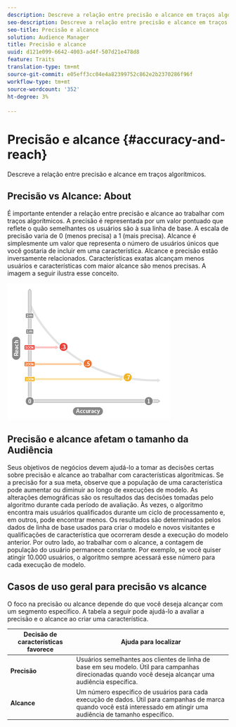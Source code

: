 ```yaml
---
description: Descreve a relação entre precisão e alcance em traços algorítmicos.
seo-description: Descreve a relação entre precisão e alcance em traços algorítmicos.
seo-title: Precisão e alcance
solution: Audience Manager
title: Precisão e alcance
uuid: d121e099-6642-4003-ad4f-507d21e478d8
feature: Traits
translation-type: tm+mt
source-git-commit: e05eff3cc04e4a82399752c862e2b2370286f96f
workflow-type: tm+mt
source-wordcount: '352'
ht-degree: 3%

---
```



# Precisão e alcance {#accuracy-and-reach}

Descreve a relação entre precisão e alcance em traços algorítmicos.

<!-- c_accuracy_reach.xml -->

## Precisão vs Alcance: About

É importante entender a relação entre precisão e alcance ao trabalhar com traços algorítmicos. A precisão é representada por um valor pontuado que reflete o quão semelhantes os usuários são à sua linha de base. A escala de precisão varia de 0 (menos precisa) a 1 (mais precisa). Alcance é simplesmente um valor que representa o número de usuários únicos que você gostaria de incluir em uma característica. Alcance e precisão estão inversamente relacionados. Características exatas alcançam menos usuários e características com maior alcance são menos precisas. A imagem a seguir ilustra esse conceito.

![](assets/Reach_v_Accuracy.png)

## Precisão e alcance afetam o tamanho da Audiência

Seus objetivos de negócios devem ajudá-lo a tomar as decisões certas sobre precisão e alcance ao trabalhar com características algorítmicas. Se a precisão for a sua meta, observe que a população de uma característica pode aumentar ou diminuir ao longo de execuções de modelo. As alterações demográficas são os resultados das decisões tomadas pelo algoritmo durante cada período de avaliação. Às vezes, o algoritmo encontra mais usuários qualificados durante um ciclo de processamento e, em outros, pode encontrar menos. Os resultados são determinados pelos dados de linha de base usados para criar o modelo e novos visitantes e qualificações de característica que ocorreram desde a execução do modelo anterior. Por outro lado, ao trabalhar com o alcance, a contagem de população do usuário permanece constante. Por exemplo, se você quiser atingir 10.000 usuários, o algoritmo sempre acessará esse número para cada execução de modelo.

## Casos de uso geral para precisão vs alcance

O foco na precisão ou alcance depende do que você deseja alcançar com um segmento específico. A tabela a seguir pode ajudá-lo a avaliar a precisão e o alcance ao criar uma característica.

| Decisão de características favorece | Ajuda para localizar |
|---|---|
| **Precisão** | Usuários semelhantes aos clientes de linha de base em seu modelo. Útil para campanhas direcionadas quando você deseja alcançar uma audiência específica. |
| **Alcance** | Um número específico de usuários para cada execução de dados. Útil para campanhas de marca quando você está interessado em atingir uma audiência de tamanho específico. |
